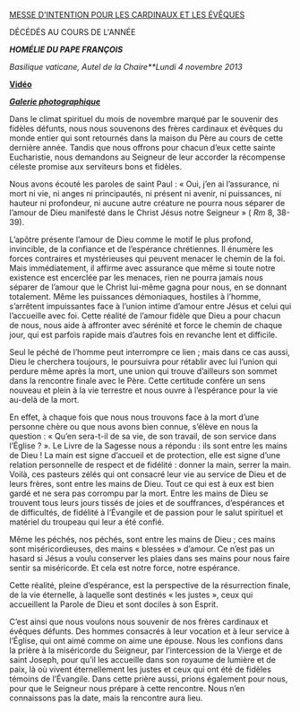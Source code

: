 [MESSE D'INTENTION POUR LES CARDINAUX ET LES ÉVÊQUES](http://www.vatican.va/news_services/liturgy/libretti/2013/20131104-libretto-suffragio-card-vesc-defunti.pdf)

DÉCÉDÉS AU COURS DE L'ANNÉE

***HOMÉLIE DU PAPE FRANÇOIS***

*Basilique vaticane, Autel de la Chaire**Lundi 4 novembre 2013*

**[Vidéo](http://player.rv.va/vaticanplayer.asp?language=it&tic=VA_E8YKORNE)**

***[Galerie photographique](http://www.photogallery.va/content/photogallery/fr/celebrazioni-liturgiche/messa-defunti20131104.html)***

Dans le climat spirituel du mois de novembre marqué par le souvenir des fidèles défunts, nous nous souvenons des frères cardinaux et évêques du monde entier qui sont retournés dans la maison du Père au cours de cette dernière année. Tandis que nous offrons pour chacun d’eux cette sainte Eucharistie, nous demandons au Seigneur de leur accorder la récompense céleste promise aux serviteurs bons et fidèles.

Nous avons écouté les paroles de saint Paul : « Oui, j’en ai l’assurance, ni mort ni vie, ni anges ni principautés, ni présent ni avenir, ni puissances, ni hauteur ni profondeur, ni aucune autre créature ne pourra nous séparer de l’amour de Dieu manifesté dans le Christ Jésus notre Seigneur » ( *Rm* 8, 38-39).

L’apôtre présente l’amour de Dieu comme le motif le plus profond, invincible, de la confiance et de l’espérance chrétiennes. Il énumère les forces contraires et mystérieuses qui peuvent menacer le chemin de la foi. Mais immédiatement, il affirme avec assurance que même si toute notre existence est encerclée par les menaces, rien ne pourra jamais nous séparer de l’amour que le Christ lui-même gagna pour nous, en se donnant totalement. Même les puissances démoniaques, hostiles à l’homme, s’arrêtent impuissantes face à l’union intime d’amour entre Jésus et celui qui l’accueille avec foi. Cette réalité de l’amour fidèle que Dieu a pour chacun de nous, nous aide à affronter avec sérénité et force le chemin de chaque jour, qui est parfois rapide mais d’autres fois en revanche lent et difficile.

Seul le péché de l’homme peut interrompre ce lien ; mais dans ce cas aussi, Dieu le cherchera toujours, le poursuivra pour rétablir avec lui l’union qui perdure même après la mort, une union qui trouve d’ailleurs son sommet dans la rencontre finale avec le Père. Cette certitude confère un sens nouveau et plein à la vie terrestre et nous ouvre à l’espérance pour la vie au-delà de la mort.

En effet, à chaque fois que nous nous trouvons face à la mort d’une personne chère ou que nous avons bien connue, s’élève en nous la question : « Qu’en sera-t-il de sa vie, de son travail, de son service dans l’Église ? ». Le Livre de la Sagesse nous a répondu : ils sont entre les mains de Dieu ! La main est signe d’accueil et de protection, elle est signe d’une relation personnelle de respect et de fidélité : donner la main, serrer la main. Voilà, ces pasteurs zélés qui ont consacré leur vie au service de Dieu et de leurs frères, sont entre les mains de Dieu. Tout ce qui est à eux est bien gardé et ne sera pas corrompu par la mort. Entre les mains de Dieu se trouvent tous leurs jours tissés de joies et de souffrances, d’espérances et de difficultés, de fidélité à l’Évangile et de passion pour le salut spirituel et matériel du troupeau qui leur a été confié.

Même les péchés, nos péchés, sont entre les mains de Dieu ; ces mains sont miséricordieuses, des mains « blessées » d’amour. Ce n’est pas un hasard si Jésus a voulu conserver les plaies dans ses mains pour nous faire sentir sa miséricorde. Et cela est notre force, notre espérance.

Cette réalité, pleine d’espérance, est la perspective de la résurrection finale, de la vie éternelle, à laquelle sont destinés « les justes », ceux qui accueillent la Parole de Dieu et sont dociles à son Esprit.

C’est ainsi que nous voulons nous souvenir de nos frères cardinaux et évêques défunts. Des hommes consacrés à leur vocation et à leur service à l’Église, qui ont aimé comme on aime une épouse. Nous les confions dans la prière à la miséricorde du Seigneur, par l’intercession de la Vierge et de saint Joseph, pour qu’il les accueille dans son royaume de lumière et de paix, là où vivent éternellement les justes et ceux qui ont été de fidèles témoins de l’Évangile. Dans cette prière aussi, prions également pour nous, pour que le Seigneur nous prépare à cette rencontre. Nous n’en connaissons pas la date, mais la rencontre aura lieu.